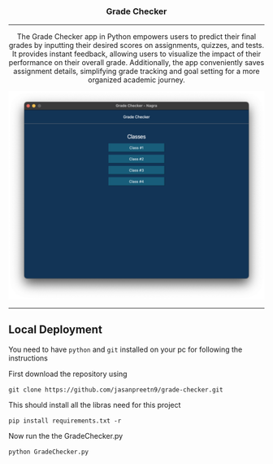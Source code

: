 
<!-- PROJECT LOGO -->
<p align="center">
  <div align="center">
    <h3>Grade Checker</h3>
  </div>

  <hr />

  <p align="center">
The Grade Checker app in Python empowers users to predict their final grades by inputting their desired scores on assignments, quizzes, and tests. It provides instant feedback, allowing users to visualize the impact of their performance on their overall grade. Additionally, the app conveniently saves assignment details, simplifying grade tracking and goal setting for a more organized academic journey.
  </p>
</p>

<!-- PREVIEW IMAGE -->
<img class="preview" src="https://github.com/jasanpreetn9/grade-checker/blob/main/static/Preview.png?raw=true">

<hr/>

## Local Deployment

You need to have `python` and `git` installed on your pc for following the instructions

First download the repository using

```
git clone https://github.com/jasanpreetn9/grade-checker.git
```

This should install all the libras need for this project

```
pip install requirements.txt -r
```

Now run the the GradeChecker.py

```
python GradeChecker.py
```
